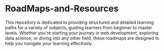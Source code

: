 # RoadMaps-and-Resources
This repository is dedicated to providing structured and detailed learning paths for a variety of subjects, guiding learners from beginner to master levels. Whether you're starting your journey in web development, exploring data science, or diving into any other field, these roadmaps are designed to help you navigate your learning effectively.
